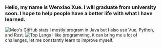 <!--
**stonexwx/stonexwx** is a ✨ _special_ ✨ repository because its `README.md` (this file) appears on your GitHub profile.

Here are some ideas to get you started:

- 🔭 I’m currently working on ...
- 🌱 I’m currently learning ...
- 👯 I’m looking to collaborate on ...
- 🤔 I’m looking for help with ...
- 💬 Ask me about ...
- 📫 How to reach me: ...
- 😄 Pronouns: ...
- ⚡ Fun fact: ...
-->
### Hello, my name is Wenxiao Xue. I will graduate from university soon. I hope to help people have a better life with what I have learned.
![Meo's GitHub stats](https://github-readme-stats.vercel.app/api?username=stonexwx&show_icons=true)
I mostly program in Java but I also use Vue, Python, and Rust.
![Top Langs](https://github-readme-stats.vercel.app/api/top-langs/?username=stonexwx&layout=compact)
I like programming, it can bring me a lot of challenges, let me constantly learn to improve myself.
